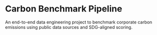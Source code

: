 # Carbon Benchmark Pipeline

An end-to-end data engineering project to benchmark corporate carbon emissions using public data sources and SDG-aligned scoring.
